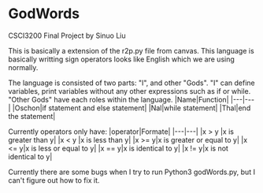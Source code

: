 # GodWords
CSCI3200 Final Project by Sinuo Liu

This is basically a extension of the r2p.py file from canvas.
This language is basically writting sign operators looks like English which we are using normally.

The language is consisted of two parts: "I", and other "Gods". 
"I" can define variables, print variables without any other expressions such as if or while.
"Other Gods" have each roles within the language.
|Name|Function|
|---|---|
|Oschon|if statement and else statement|
|Nal|while statement|
|Thal|end the statement|

Currently operators only have:
|operator|Formate|
|---|---|
|x > y |x is greater than y|
|x < y |x is less than y|
|x >= y|x is greater or equal to y|
|x <= y|x is less or equal to y|
|x == y|x is identical to y|
|x != y|x is not identical to y|

Currently there are some bugs when I try to run Python3 godWords.py, but I can't figure out how to fix it.
